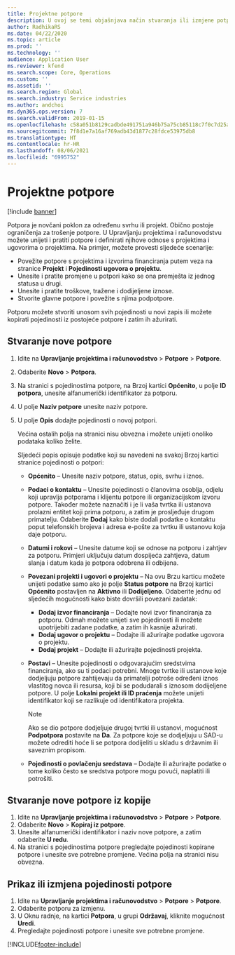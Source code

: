 ```yaml
---
title: Projektne potpore
description: U ovoj se temi objašnjava način stvaranja ili izmjene potpore.
author: RadhikaRS
ms.date: 04/22/2020
ms.topic: article
ms.prod: ''
ms.technology: ''
audience: Application User
ms.reviewer: kfend
ms.search.scope: Core, Operations
ms.custom: ''
ms.assetid: ''
ms.search.region: Global
ms.search.industry: Service industries
ms.author: andchoi
ms.dyn365.ops.version: 7
ms.search.validFrom: 2019-01-15
ms.openlocfilehash: c58a051b8129cadbde491751a946b75a75cb85118c7f0c7d25a06d322ffea596
ms.sourcegitcommit: 7f8d1e7a16af769adb43d1877c28fdce53975db8
ms.translationtype: HT
ms.contentlocale: hr-HR
ms.lasthandoff: 08/06/2021
ms.locfileid: "6995752"
---
```

# <a name="project-grants"></a>Projektne potpore

[!include [banner](../includes/banner.md)]

Potpora je novčani poklon za određenu svrhu ili projekt. Obično postoje ograničenja za trošenje potpore. U Upravljanju projektima i računovodstvu možete unijeti i pratiti potpore i definirati njihove odnose s projektima i ugovorima o projektima. Na primjer, možete provesti sljedeće scenarije:

- Povežite potpore s projektima i izvorima financiranja putem veza na stranice **Projekt** i **Pojedinosti ugovora o projektu**.
- Unesite i pratite promjene u potpori kako se ona premješta iz jednog statusa u drugi.
- Unesite i pratite troškove, tražene i dodijeljene iznose.
- Stvorite glavne potpore i povežite s njima podpotpore.

Potporu možete stvoriti unosom svih pojedinosti u novi zapis ili možete kopirati pojedinosti iz postojeće potpore i zatim ih ažurirati.

## <a name="create-a-new-grant"></a>Stvaranje nove potpore

1. Idite na **Upravljanje projektima i računovodstvo** \> **Potpore** \> **Potpore**.
2. Odaberite **Novo** \> **Potpora**.
3. Na stranici s pojedinostima potpore, na Brzoj kartici **Općenito**, u polje **ID potpora**, unesite alfanumerički identifikator za potporu.
4. U polje **Naziv potpore** unesite naziv potpore.
5. U polje **Opis** dodajte pojedinosti o novoj potpori.

    Većina ostalih polja na stranici nisu obvezna i možete unijeti onoliko podataka koliko želite.

    Sljedeći popis opisuje podatke koji su navedeni na svakoj Brzoj kartici stranice pojedinosti o potpori:

    - **Općenito** – Unesite naziv potpore, status, opis, svrhu i iznos.
    - **Podaci o kontaktu** – Unesite pojedinosti o članovima osoblja, odjelu koji upravlja potporama i klijentu potpore ili organizacijskom izvoru potpore. Također možete naznačiti i je li vaša tvrtka ili ustanova prolazni entitet koji prima potporu, a zatim je prosljeđuje drugom primatelju. Odaberite **Dodaj** kako biste dodali podatke o kontaktu poput telefonskih brojeva i adresa e-pošte za tvrtku ili ustanovu koja daje potporu.
    - **Datumi i rokovi** – Unesite datume koji se odnose na potporu i zahtjev za potporu. Primjeri uključuju datum dospijeća zahtjeva, datum slanja i datum kada je potpora odobrena ili odbijena.
    - **Povezani projekti i ugovori o projektu** – Na ovu Brzu karticu možete unijeti podatke samo ako je polje **Status potpore** na Brzoj kartici **Općenito** postavljen na **Aktivno** ili **Dodijeljeno**. Odaberite jednu od sljedećih mogućnosti kako biste dovršili povezani zadatak:

        - **Dodaj izvor financiranja** – Dodajte novi izvor financiranja za potporu. Odmah možete unijeti sve pojedinosti ili možete upotrijebiti zadane podatke, a zatim ih kasnije ažurirati.
        - **Dodaj ugovor o projektu** – Dodajte ili ažurirajte podatke ugovora o projektu.
        - **Dodaj projekt** – Dodajte ili ažurirajte pojedinosti projekta.

    - **Postavi** – Unesite pojedinosti o odgovarajućim sredstvima financiranja, ako su ti podaci potrebni. Mnoge tvrtke ili ustanove koje dodjeljuju potpore zahtijevaju da primatelji potroše određeni iznos vlastitog novca ili resursa, koji bi se podudarali s iznosom dodijeljene potpore. U polje **Lokalni projekt ili ID praćenja** možete unijeti identifikator koji se razlikuje od identifikatora projekta.

        > [!NOTE]
        > Ako se dio potpore dodjeljuje drugoj tvrtki ili ustanovi, mogućnost **Podpotpora** postavite na **Da**. Za potpore koje se dodjeljuju u SAD-u možete odrediti hoće li se potpora dodijeliti u skladu s državnim ili saveznim propisom.

    - **Pojedinosti o povlačenju sredstava** – Dodajte ili ažurirajte podatke o tome koliko često se sredstva potpore mogu povući, naplatiti ili potrošiti.

## <a name="create-a-new-grant-from-a-copy"></a>Stvaranje nove potpore iz kopije

1. Idite na **Upravljanje projektima i računovodstvo** \> **Potpore** \> **Potpore**.
2. Odaberite **Novo** \> **Kopiraj iz potpore**.
3. Unesite alfanumerički identifikator i naziv nove potpore, a zatim odaberite **U redu**.
4. Na stranici s pojedinostima potpore pregledajte pojedinosti kopirane potpore i unesite sve potrebne promjene. Većina polja na stranici nisu obvezna.

## <a name="view-or-modify-grant-details"></a>Prikaz ili izmjena pojedinosti potpore

1. Idite na **Upravljanje projektima i računovodstvo** \> **Potpore** \> **Potpore**.
2. Odaberite potporu za izmjenu.
3. U Oknu radnje, na kartici **Potpora**, u grupi **Održavaj**, kliknite mogućnost **Uredi**.
4. Pregledajte pojedinosti potpore i unesite sve potrebne promjene.


[!INCLUDE[footer-include](../includes/footer-banner.md)]